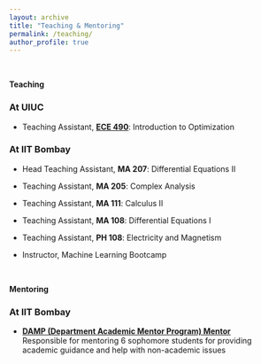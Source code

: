 ```yaml
---
layout: archive
title: "Teaching & Mentoring"
permalink: /teaching/
author_profile: true
---
```

<br>

 <b> Teaching </b> <br>
 
### At UIUC 

* Teaching Assistant, <b>[ECE 490](https://sites.google.com/view/ece490fall23/)</b>: Introduction to Optimization 

### At IIT Bombay 

* Head Teaching Assistant, <b>MA 207</b>: Differential Equations II 

* Teaching Assistant, <b>MA 205</b>: Complex Analysis 

* Teaching Assistant, <b>MA 111</b>: Calculus II 

* Teaching Assistant, <b>MA 108</b>: Differential Equations I 

* Teaching Assistant, <b>PH 108</b>: Electricity and Magnetism 

* Instructor, Machine Learning Bootcamp 
<br>

 <b> Mentoring  </b> <br>
 
### At IIT Bombay

* <b>[DAMP (Department Academic Mentor Program) Mentor](https://ee-damp.github.io/)</b><br> 
Responsible for mentoring 6 sophomore students for providing academic guidance and help with non-academic issues

